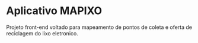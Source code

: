 # Aplicativo MAPIXO

Projeto front-end voltado para mapeamento de pontos de coleta e oferta de reciclagem do lixo eletronico.
